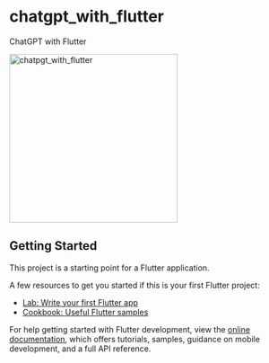 # chatgpt_with_flutter

ChatGPT with Flutter

<img width="300" alt="chatpgt_with_flutter" src="https://user-images.githubusercontent.com/102540491/213888042-9bc88be8-f9fb-43b5-a768-6f8dbda65e11.png">

## Getting Started

This project is a starting point for a Flutter application.

A few resources to get you started if this is your first Flutter project:

- [Lab: Write your first Flutter app](https://docs.flutter.dev/get-started/codelab)
- [Cookbook: Useful Flutter samples](https://docs.flutter.dev/cookbook)

For help getting started with Flutter development, view the
[online documentation](https://docs.flutter.dev/), which offers tutorials,
samples, guidance on mobile development, and a full API reference.

